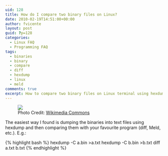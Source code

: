 ```yaml
---
uid: 128
title: How do I compare two binary files on Linux?
date: 2010-02-19T14:51:00+00:00
author: fvicente
layout: post
guid: ?p=128
categories:
  - Linux FAQ
  - Programming FAQ
tags:
  - binaries
  - binary
  - compare
  - diff
  - hexdump
  - linux
  - meld
comments: true
excerpt: How to compare two binary files on Linux terminal using hexdump and diff
---
```

<figure>
	<img src="{{ site.baseurl }}/images/question.png">
	<figcaption>Photo Credit: <a href="http://commons.wikimedia.org/wiki/File:Gnome-dialog-question.svg" title="Wikimedia Commons"> Wikimedia Commons</a></figcaption>
</figure>

The easiest way I found is dumping the binaries into text files using hexdump and then comparing them with your favourite program (diff, Meld, etc.). E.g.:

{% highlight bash %}
hexdump -C a.bin >a.txt
hexdump -C b.bin >b.txt
diff a.txt b.txt
{% endhighlight %}
